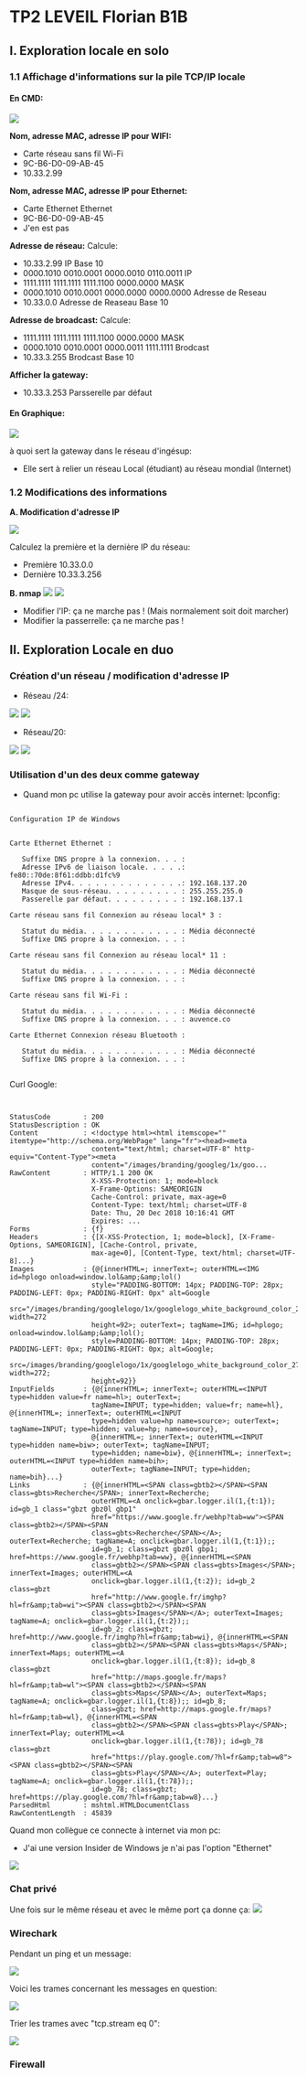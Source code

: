 # TP2 LEVEIL Florian B1B

## I. Exploration locale en solo

### 1.1 Affichage d'informations sur la pile TCP/IP locale

#### En CMD:

<img src="./TP2%20Screen/Ipconfigall%20-%2002.PNG">

**Nom, adresse MAC, adresse IP pour WIFI:**
* Carte réseau sans fil Wi-Fi
* 9C-B6-D0-09-AB-45
* 10.33.2.99

**Nom, adresse MAC, adresse IP pour Ethernet:**
* Carte Ethernet Ethernet
* 9C-B6-D0-09-AB-45
* J'en est pas

**Adresse de réseau:**
Calcule:
* 10.33.2.99 IP Base 10
* 0000.1010 0010.0001 0000.0010 0110.0011 IP
* 1111.1111 1111.1111 1111.1100 0000.0000 MASK
* 0000.1010 0010.0001 0000.0000 0000.0000 Adresse de Reseau
* 10.33.0.0 Adresse de Reaseau Base 10

**Adresse de broadcast:**
Calcule:
* 1111.1111 1111.1111 1111.1100 0000.0000 MASK
* 0000.1010 0010.0001 0000.0011 1111.1111 Brodcast
* 10.33.3.255 Brodcast Base 10

**Afficher la gateway:**
* 10.33.3.253 Parsserelle par défaut

#### En Graphique:

<img src="./TP2%20Screen/IPconfig%20Graph%20-03.PNG">


à quoi sert la gateway dans le réseau d'ingésup:
* Elle sert à relier un réseau Local (étudiant) au réseau mondial (Internet)

### 1.2 Modifications des informations

**A. Modification d'adresse IP**

<img src="./TP2%20Screen/ipconfig%20-%2004.PNG">

Calculez la première et la dernière IP du réseau:
* Première 10.33.0.0
* Dernière 10.33.3.256

**B. nmap**
<img src="./TP2%20Screen/Nmap%20-%2005.PNG">
<img src="./TP2%20Screen/Passerelle%20-%2007.PNG">
* Modifier l'IP: ça ne marche pas ! (Mais normalement soit doit marcher)
* Modifier la passerrelle: ça ne marche pas !

## II. Exploration Locale en duo
### Création d'un réseau / modification d'adresse IP

* Réseau /24:
<img src="./TP2%20Screen/Capture09.PNG">
<img src="./TP2%20Screen/Capture08.PNG">

* Réseau/20:

<img src="./TP2%20Screen/capture10.PNG">
<img src="./TP2%20Screen/capture11.PNG">

### Utilisation d'un des deux comme gateway

* Quand mon pc utilise la gateway pour avoir accès internet:
Ipconfig:
``` PS C:\Users\Florian> ipconfig

Configuration IP de Windows


Carte Ethernet Ethernet :

   Suffixe DNS propre à la connexion. . . :
   Adresse IPv6 de liaison locale. . . . .: fe80::70de:8f61:ddbb:d1fc%9
   Adresse IPv4. . . . . . . . . . . . . .: 192.168.137.20
   Masque de sous-réseau. . . . . . . . . : 255.255.255.0
   Passerelle par défaut. . . . . . . . . : 192.168.137.1

Carte réseau sans fil Connexion au réseau local* 3 :

   Statut du média. . . . . . . . . . . . : Média déconnecté
   Suffixe DNS propre à la connexion. . . :

Carte réseau sans fil Connexion au réseau local* 11 :

   Statut du média. . . . . . . . . . . . : Média déconnecté
   Suffixe DNS propre à la connexion. . . :

Carte réseau sans fil Wi-Fi :

   Statut du média. . . . . . . . . . . . : Média déconnecté
   Suffixe DNS propre à la connexion. . . : auvence.co

Carte Ethernet Connexion réseau Bluetooth :

   Statut du média. . . . . . . . . . . . : Média déconnecté
   Suffixe DNS propre à la connexion. . . :


```
Curl Google:
```PS C:\Users\Florian> curl google.com


StatusCode        : 200
StatusDescription : OK
Content           : <!doctype html><html itemscope="" itemtype="http://schema.org/WebPage" lang="fr"><head><meta
                    content="text/html; charset=UTF-8" http-equiv="Content-Type"><meta
                    content="/images/branding/googleg/1x/goo...
RawContent        : HTTP/1.1 200 OK
                    X-XSS-Protection: 1; mode=block
                    X-Frame-Options: SAMEORIGIN
                    Cache-Control: private, max-age=0
                    Content-Type: text/html; charset=UTF-8
                    Date: Thu, 20 Dec 2018 10:16:41 GMT
                    Expires: ...
Forms             : {f}
Headers           : {[X-XSS-Protection, 1; mode=block], [X-Frame-Options, SAMEORIGIN], [Cache-Control, private,
                    max-age=0], [Content-Type, text/html; charset=UTF-8]...}
Images            : {@{innerHTML=; innerText=; outerHTML=<IMG id=hplogo onload=window.lol&amp;&amp;lol()
                    style="PADDING-BOTTOM: 14px; PADDING-TOP: 28px; PADDING-LEFT: 0px; PADDING-RIGHT: 0px" alt=Google
                    src="/images/branding/googlelogo/1x/googlelogo_white_background_color_272x92dp.png" width=272
                    height=92>; outerText=; tagName=IMG; id=hplogo; onload=window.lol&amp;&amp;lol();
                    style=PADDING-BOTTOM: 14px; PADDING-TOP: 28px; PADDING-LEFT: 0px; PADDING-RIGHT: 0px; alt=Google;
                    src=/images/branding/googlelogo/1x/googlelogo_white_background_color_272x92dp.png; width=272;
                    height=92}}
InputFields       : {@{innerHTML=; innerText=; outerHTML=<INPUT type=hidden value=fr name=hl>; outerText=;
                    tagName=INPUT; type=hidden; value=fr; name=hl}, @{innerHTML=; innerText=; outerHTML=<INPUT
                    type=hidden value=hp name=source>; outerText=; tagName=INPUT; type=hidden; value=hp; name=source},
                    @{innerHTML=; innerText=; outerHTML=<INPUT type=hidden name=biw>; outerText=; tagName=INPUT;
                    type=hidden; name=biw}, @{innerHTML=; innerText=; outerHTML=<INPUT type=hidden name=bih>;
                    outerText=; tagName=INPUT; type=hidden; name=bih}...}
Links             : {@{innerHTML=<SPAN class=gbtb2></SPAN><SPAN class=gbts>Recherche</SPAN>; innerText=Recherche;
                    outerHTML=<A onclick=gbar.logger.il(1,{t:1}); id=gb_1 class="gbzt gbz0l gbp1"
                    href="https://www.google.fr/webhp?tab=ww"><SPAN class=gbtb2></SPAN><SPAN
                    class=gbts>Recherche</SPAN></A>; outerText=Recherche; tagName=A; onclick=gbar.logger.il(1,{t:1});;
                    id=gb_1; class=gbzt gbz0l gbp1; href=https://www.google.fr/webhp?tab=ww}, @{innerHTML=<SPAN
                    class=gbtb2></SPAN><SPAN class=gbts>Images</SPAN>; innerText=Images; outerHTML=<A
                    onclick=gbar.logger.il(1,{t:2}); id=gb_2 class=gbzt
                    href="http://www.google.fr/imghp?hl=fr&amp;tab=wi"><SPAN class=gbtb2></SPAN><SPAN
                    class=gbts>Images</SPAN></A>; outerText=Images; tagName=A; onclick=gbar.logger.il(1,{t:2});;
                    id=gb_2; class=gbzt; href=http://www.google.fr/imghp?hl=fr&amp;tab=wi}, @{innerHTML=<SPAN
                    class=gbtb2></SPAN><SPAN class=gbts>Maps</SPAN>; innerText=Maps; outerHTML=<A
                    onclick=gbar.logger.il(1,{t:8}); id=gb_8 class=gbzt
                    href="http://maps.google.fr/maps?hl=fr&amp;tab=wl"><SPAN class=gbtb2></SPAN><SPAN
                    class=gbts>Maps</SPAN></A>; outerText=Maps; tagName=A; onclick=gbar.logger.il(1,{t:8});; id=gb_8;
                    class=gbzt; href=http://maps.google.fr/maps?hl=fr&amp;tab=wl}, @{innerHTML=<SPAN
                    class=gbtb2></SPAN><SPAN class=gbts>Play</SPAN>; innerText=Play; outerHTML=<A
                    onclick=gbar.logger.il(1,{t:78}); id=gb_78 class=gbzt
                    href="https://play.google.com/?hl=fr&amp;tab=w8"><SPAN class=gbtb2></SPAN><SPAN
                    class=gbts>Play</SPAN></A>; outerText=Play; tagName=A; onclick=gbar.logger.il(1,{t:78});;
                    id=gb_78; class=gbzt; href=https://play.google.com/?hl=fr&amp;tab=w8}...}
ParsedHtml        : mshtml.HTMLDocumentClass
RawContentLength  : 45839 
```
Quand mon collègue ce connecte à internet via mon pc:
* J'ai une version Insider de Windows je n'ai pas l'option "Ethernet"

<img src="./TP2%20Screen/capture12.PNG">

### Chat privé
Une fois sur le même réseau et avec le même port ça donne ça:
<img src="./TP2%20Screen/Capture13.PNG">

### Wirechark
Pendant un ping et un message:

<img src="./TP2%20Screen/capture14.PNG">

Voici les trames concernant les messages en question:

<img src="./TP2%20Screen/capture15.PNG">

Trier les trames avec "tcp.stream eq 0":

<img src="./TP2%20Screen/capture16.PNG">

### Firewall







<!--stackedit_data:
eyJoaXN0b3J5IjpbLTM0OTI0MjYzMSwxMTcwMDA2ODQ4LC0xNz
g3NjY5MzgxLDg3NTAyODE4NCwxMDI0NTQyLDE5OTQ2MTQxNDMs
LTY5NDc4Nzc1OSwxMzExMTA1ODYwLDExMzk0NDA0NTUsMTg1MD
gzMjY1LC0xOTM2OTIzOTM5XX0=
-->